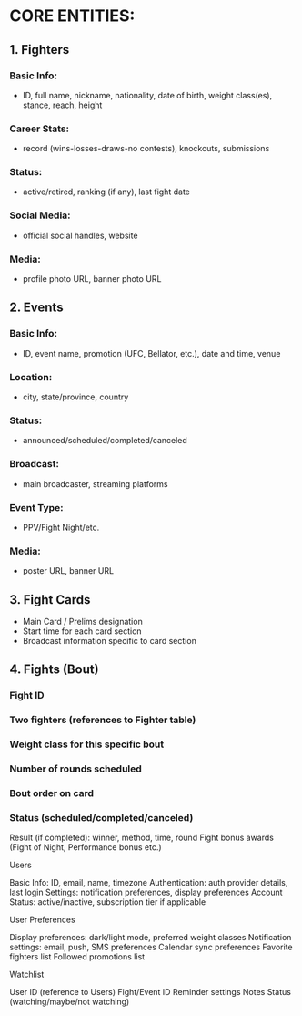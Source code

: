# CORE ENTITIES:

## 1. Fighters

### Basic Info: 
- ID, full name, nickname, nationality, date of birth, weight class(es), stance, reach, height
### Career Stats:
- record (wins-losses-draws-no contests), knockouts, submissions
### Status: 
- active/retired, ranking (if any), last fight date
### Social Media: 
- official social handles, website
### Media: 
- profile photo URL, banner photo URL


## 2. Events

### Basic Info: 
- ID, event name, promotion (UFC, Bellator, etc.), date and time, venue
### Location: 
- city, state/province, country
### Status: 
- announced/scheduled/completed/canceled
### Broadcast: 
- main broadcaster, streaming platforms
### Event Type: 
- PPV/Fight Night/etc.
### Media: 
- poster URL, banner URL


## 3. Fight Cards


- Main Card / Prelims designation
- Start time for each card section
- Broadcast information specific to card section


## 4. Fights (Bout)

### Fight ID
### Two fighters (references to Fighter table)
### Weight class for this specific bout
### Number of rounds scheduled
### Bout order on card
### Status (scheduled/completed/canceled)
Result (if completed): winner, method, time, round
Fight bonus awards (Fight of Night, Performance bonus etc.)


Users


Basic Info: ID, email, name, timezone
Authentication: auth provider details, last login
Settings: notification preferences, display preferences
Account Status: active/inactive, subscription tier if applicable


User Preferences


Display preferences: dark/light mode, preferred weight classes
Notification settings: email, push, SMS preferences
Calendar sync preferences
Favorite fighters list
Followed promotions list


Watchlist


User ID (reference to Users)
Fight/Event ID
Reminder settings
Notes
Status (watching/maybe/not watching)
